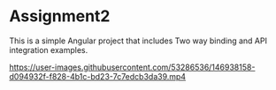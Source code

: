 # Assignment2

This is a simple Angular project that includes Two way binding and API integration examples.

https://user-images.githubusercontent.com/53286536/146938158-d094932f-f828-4b1c-bd23-7c7edcb3da39.mp4

